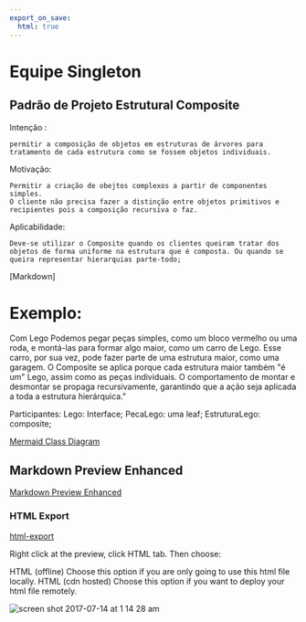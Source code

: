 ```yaml
---
export_on_save:
  html: true
---
```


# Equipe Singleton

## Padrão de Projeto Estrutural Composite 
Intenção :

    permitir a composição de objetos em estruturas de árvores para tratamento de cada estrutura como se fossem objetos individuais.

Motivação:

    Permitir a criação de obejtos complexos a partir de componentes simples. 
    O cliente não precisa fazer a distinção entre objetos primitivos e recipientes pois a composição recursiva o faz.

Aplicabilidade:

    Deve-se utilizar o Composite quando os clientes queiram tratar dos objetos de forma uniforme na estrutura que é composta. Ou quando se queira representar hierarquias parte-todo;

[Markdown]

# Exemplo:
Com Lego Podemos pegar peças simples, como um bloco vermelho ou uma roda, e montá-las para formar algo maior, como um carro de Lego. Esse carro, por sua vez, pode fazer parte de uma estrutura maior, como uma garagem.
O Composite se aplica porque cada estrutura maior também "é um" Lego, assim como as peças individuais. O comportamento de montar e desmontar se propaga recursivamente, garantindo que a ação seja aplicada a toda a estrutura hierárquica."

Participantes:
Lego: Interface;
PecaLego: uma leaf;
EstruturaLego: composite;


[Mermaid Class Diagram](https://mermaid.js.org/syntax/classDiagram.html)


## Markdown Preview Enhanced

[Markdown Preview Enhanced](https://shd101wyy.github.io/markdown-preview-enhanced/#/)




### HTML Export

[html-export](https://shd101wyy.github.io/markdown-preview-enhanced/#/html?id=html-export)


Right click at the preview, click HTML tab.
Then choose:

HTML (offline) Choose this option if you are only going to use this html file locally.
HTML (cdn hosted) Choose this option if you want to deploy your html file remotely.

![screen shot 2017-07-14 at 1 14 28 am](https://user-images.githubusercontent.com/1908863/28200455-d5a12d60-6831-11e7-8572-91d3845ce8cf.png)